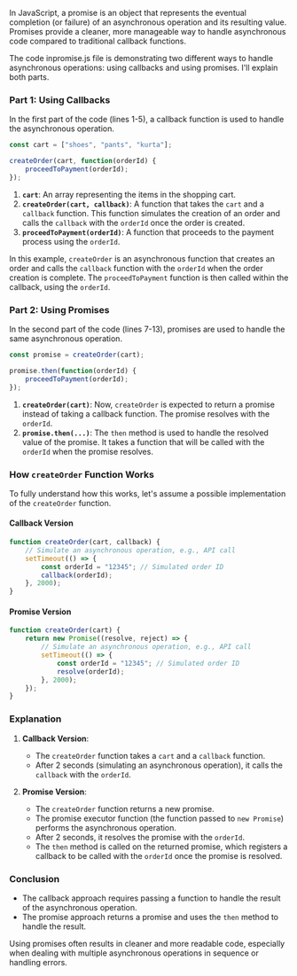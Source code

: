 In JavaScript, a promise is an object that represents the eventual completion (or failure) of an asynchronous operation and its resulting value. Promises provide a cleaner, more manageable way to handle asynchronous code compared to traditional callback functions.

The code inpromise.js file is demonstrating two different ways to handle asynchronous operations: using callbacks and using promises. I'll explain both parts.

### Part 1: Using Callbacks

In the first part of the code (lines 1-5), a callback function is used to handle the asynchronous operation.

```javascript
const cart = ["shoes", "pants", "kurta"];

createOrder(cart, function(orderId) {
    proceedToPayment(orderId);
});
```

1. **`cart`**: An array representing the items in the shopping cart.
2. **`createOrder(cart, callback)`**: A function that takes the `cart` and a `callback` function. This function simulates the creation of an order and calls the `callback` with the `orderId` once the order is created.
3. **`proceedToPayment(orderId)`**: A function that proceeds to the payment process using the `orderId`.

In this example, `createOrder` is an asynchronous function that creates an order and calls the `callback` function with the `orderId` when the order creation is complete. The `proceedToPayment` function is then called within the callback, using the `orderId`.

### Part 2: Using Promises

In the second part of the code (lines 7-13), promises are used to handle the same asynchronous operation.

```javascript
const promise = createOrder(cart);

promise.then(function(orderId) {
    proceedToPayment(orderId);
});
```

1. **`createOrder(cart)`**: Now, `createOrder` is expected to return a promise instead of taking a callback function. The promise resolves with the `orderId`.
2. **`promise.then(...)`**: The `then` method is used to handle the resolved value of the promise. It takes a function that will be called with the `orderId` when the promise resolves.

### How `createOrder` Function Works

To fully understand how this works, let's assume a possible implementation of the `createOrder` function.

#### Callback Version

```javascript
function createOrder(cart, callback) {
    // Simulate an asynchronous operation, e.g., API call
    setTimeout(() => {
        const orderId = "12345"; // Simulated order ID
        callback(orderId);
    }, 2000);
}
```

#### Promise Version

```javascript
function createOrder(cart) {
    return new Promise((resolve, reject) => {
        // Simulate an asynchronous operation, e.g., API call
        setTimeout(() => {
            const orderId = "12345"; // Simulated order ID
            resolve(orderId);
        }, 2000);
    });
}
```

### Explanation

1. **Callback Version**:
   - The `createOrder` function takes a `cart` and a `callback` function.
   - After 2 seconds (simulating an asynchronous operation), it calls the `callback` with the `orderId`.

2. **Promise Version**:
   - The `createOrder` function returns a new promise.
   - The promise executor function (the function passed to `new Promise`) performs the asynchronous operation.
   - After 2 seconds, it resolves the promise with the `orderId`.
   - The `then` method is called on the returned promise, which registers a callback to be called with the `orderId` once the promise is resolved.

### Conclusion

- The callback approach requires passing a function to handle the result of the asynchronous operation.
- The promise approach returns a promise and uses the `then` method to handle the result.

Using promises often results in cleaner and more readable code, especially when dealing with multiple asynchronous operations in sequence or handling errors.